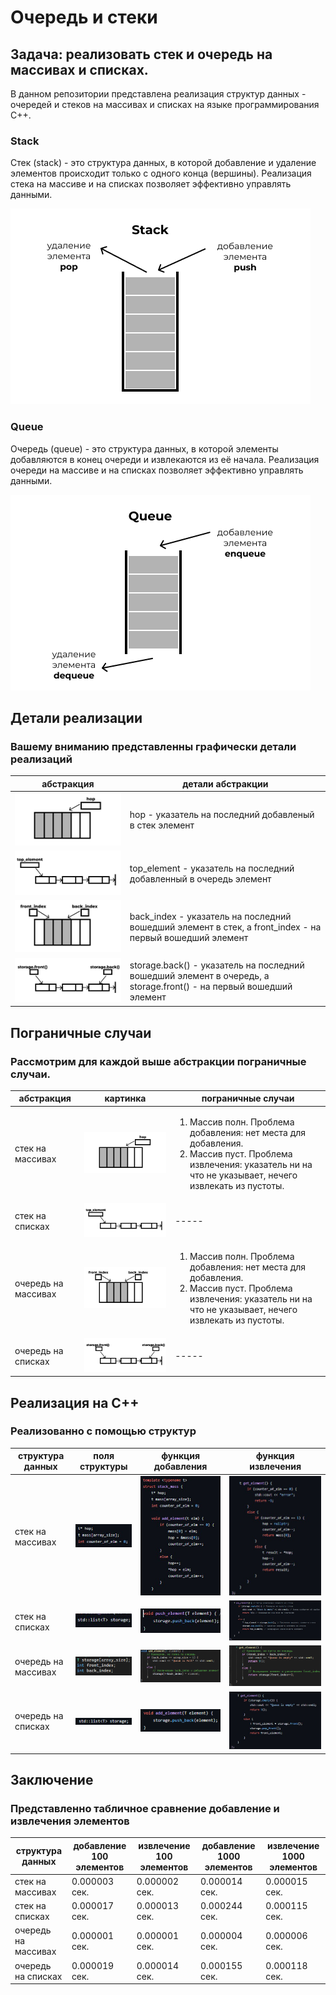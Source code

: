 # Очередь и стеки
## Задача: реализовать стек и очередь на массивах и списках.
В данном репозитории представлена реализация структур данных - очередей и стеков на массивах и списках на языке программирования C++.
### Stack
Стек (stack) - это структура данных, в которой добавление и удаление элементов происходит только с одного конца (вершины). Реализация стека на массиве и на списках позволяет эффективно управлять данными.

![stack](./pictures/stack.png)

### Queue
Очередь (queue) - это структура данных, в которой элементы добавляются в конец очереди и извлекаются из её начала. Реализация очереди на массиве и на списках позволяет эффективно управлять данными.

![queue](./pictures/queue.png)

## Детали реализации
### Вашему вниманию представленны графически детали реализаций

|абстракция|детали абстракции|
|--------|--------|
|![stack_mass](./pictures/stack_hop.png)|hop - указатель на последний добавленый в стек элемент|
|![stack_list](./pictures/stack_list.png)|top_element - указатель на последний добавленный в очередь элемент|
|![queue_mass](./pictures/queue_mass.png)|back_index - указатель на последний вошедший элемент в стек, а front_index - на первый вошедший элемент|
|![queue_list](./pictures/queue_list.png)|storage.back() - указатель на последний вошедший элемент в очередь, а storage.front() - на первый вошедший элемент|

## Пограничные случаи
### Рассмотрим для каждой выше абстракции пограничные случаи.
|абстракция|картинка|пограничные случаи|
|--------|--------|--------|
|стек на массивах|![stack_mass](./pictures/stack_hop.png)|<ol><li>Массив  полн. Проблема добавления: нет места для добавления. </li><li>Массив пуст. Проблема извлечения: указатель ни на что не указывает, нечего извлекать из пустоты.</li></ol>|
|стек на списках|![stack_list](./pictures/stack_list.png)|<div style='text-align: left;'>-----</div>|
|очередь на массивах|![queue_mass](./pictures/queue_mass.png)|<ol><li>Массив  полн. Проблема добавления: нет места для добавления.</li><li>Массив пуст. Проблема извлечения: указатель ни на что не указывает, нечего извлекать из пустоты.</li></ol>|
|очередь на списках|![queue_list](./pictures/queue_list.png)|<div style='text-align: left;'>-----</div>|

## Реализация на С++
### Реализованно с помощью структур

|структура данных|поля структуры|функция добавления|функция извлечения|
|--------|--------|--------|--------|
|стек на массивах|![stack_mass_pole_struct](./pictures/stack_mass_pole_struct.jpg)|![stack_mass_funct_add](./pictures/stack_mass_funct_add.jpg)|![stack_mass_funct_ex](./pictures/stack_mass_funct_ex.jpg)|
|стек на списках|![stack_list_pole_struct](./pictures/stack_list_pole_struct.jpg)|![stack_list_funct_add](./pictures/stack_list_funct_add.jpg)|![stack_list_funct_ex](./pictures/stack_list_funct_ex.jpg)|
|очередь на массивах|![queue_mass_pole_struct](./pictures/queue_mass_pole_struct.png)|![queue_mass_funct_add](./pictures/queue_mass_funct_add.png)|![queue_mass_funct_ex](./pictures/queue_mass_funct_ex.png)|
|очередь на списках|![queue_list_pole_struct](./pictures/queue_list_pole_struct.png)|![queue_list_funct_add](./pictures/queue_list_funct_add.png)|![queue_list_funct_ex](./pictures/queue_list_funct_ex.jpg)|

## Заключение 
### Представленно табличное сравнение добавление и извлечения элементов 

|структура данных|добавление 100 элементов|извлечение 100 элементов|добавление 1000 элементов|извлечение 1000 элементов|
|--------|--------|--------|--------|--------|
|стек на массивах| 0.000003 сек. | 0.000002 сек.| 0.000014 сек. | 0.000015 сек. |
|стек на списках| 0.000017 сек. | 0.000013 сек. | 0.000244 сек. | 0.000115 сек. |
|очередь на массивах|0.000001 сек.|0.000001 сек.| 0.000004 сек.| 0.000006 сек.|
|очередь на списках| 0.000019 сек. |  0.000014 сек. | 0.000155 сек. | 0.000118 сек. |

